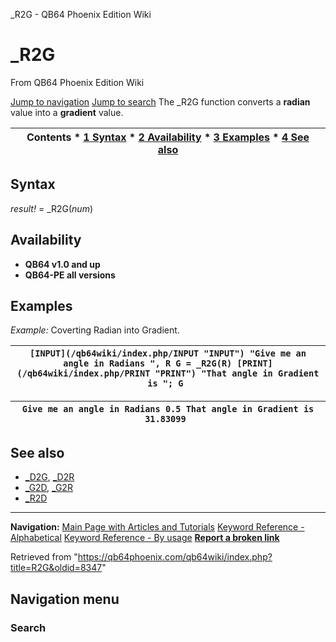 


\_R2G - QB64 Phoenix Edition Wiki








# \_R2G



From QB64 Phoenix Edition Wiki



[Jump to navigation](#mw-head)
[Jump to search](#searchInput)
The \_R2G function converts a **radian** value into a **gradient** value.


  






| Contents * [1 Syntax](#Syntax) * [2 Availability](#Availability) * [3 Examples](#Examples) * [4 See also](#See_also) |
| --- |


## Syntax


*result!* = \_R2G(*num*)
  




## Availability


* **QB64 v1.0 and up**
* **QB64-PE all versions**


  




## Examples


*Example:* Coverting Radian into Gradient.





| ``` [INPUT](/qb64wiki/index.php/INPUT "INPUT") "Give me an angle in Radians ", R G = _R2G(R) [PRINT](/qb64wiki/index.php/PRINT "PRINT") "That angle in Gradient is "; G  ``` |
| --- |




| ``` Give me an angle in Radians 0.5 That angle in Gradient is   31.83099  ``` |
| --- |


  




## See also


* [\_D2G](/qb64wiki/index.php/D2G "D2G"), [\_D2R](/qb64wiki/index.php/D2R "D2R")
* [\_G2D](/qb64wiki/index.php/G2D "G2D"), [\_G2R](/qb64wiki/index.php/G2R "G2R")
* [\_R2D](/qb64wiki/index.php/R2D "R2D")


  






---


**Navigation:**
[Main Page with Articles and Tutorials](/qb64wiki/index.php/Main_Page "Main Page")
[Keyword Reference - Alphabetical](/qb64wiki/index.php/Keyword_Reference_-_Alphabetical "Keyword Reference - Alphabetical")
[Keyword Reference - By usage](/qb64wiki/index.php/Keyword_Reference_-_By_usage "Keyword Reference - By usage")
**[Report a broken link](https://qb64phoenix.com/forum/showthread.php?tid=2800)**  





Retrieved from "<https://qb64phoenix.com/qb64wiki/index.php?title=R2G&oldid=8347>"




## Navigation menu








### Search





















